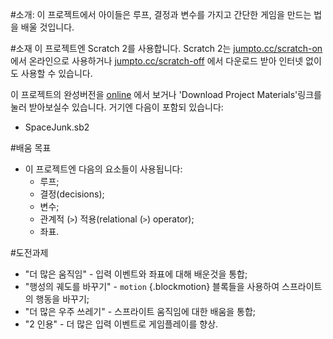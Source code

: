 ﻿---
제목: 우주 쓰레기 — 클럽 리더들을 위한 노트
언어: ko-KR
embeds: "*.png"
...

#소개:
이 프로젝트에서 아이들은 루프, 결정과 변수를 가지고 간단한 게임을 만드는 법을 배울 것입니다.

#소재
이 프로젝트엔 Scratch 2를 사용합니다. Scratch 2는 [jumpto.cc/scratch-on](http://jumpto.cc/scratch-on) 에서 온라인으로 사용하거나 [jumpto.cc/scratch-off](http://jumpto.cc/scratch-off) 에서 다운로드 받아 인터넷 없이도 사용할 수 있습니다.

이 프로젝트의 완성버전을 <a href="http://scratch.mit.edu/projects/59295958/#editor">online</a> 에서 보거나 'Download Project Materials'링크를 눌러 받아보실수 있습니다. 거기엔 다음이 포함되 있습니다:

+ SpaceJunk.sb2

#배움 목표
+ 이 프로젝트엔 다음의 요소들이 사용됩니다:
	+ 루프;
	+ 결정(decisions);
	+ 변수;
	+ 관계적 (`>`) 적용(relational (`>`) operator);
	+ 좌표.

#도전과제
+ "더 많은 움직임" - 입력 이벤트와 좌표에 대해 배운것을 통합;
+ "행성의 궤도를 바꾸기" - `motion` {.blockmotion} 블록들을 사용하여 스프라이트의 행동을 바꾸기;
+ "더 많은 우주 쓰레기" - 스프라이트 움직임에 대한 배움을 통합;
+ "2 인용" - 더 많은 입력 이벤트로 게임플레이를 향상.